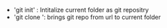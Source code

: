- 'git init' : Intitalize current folder as git repositry
- 'git clone <URL>': brings git repo from url to current folder

